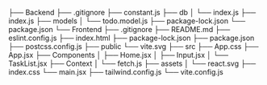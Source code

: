 ├── Backend
    ├── .gitignore
    ├── constant.js
    ├── db
    │   └── index.js
    ├── index.js
    ├── models
    │   └── todo.model.js
    ├── package-lock.json
    └── package.json
└── Frontend
    ├── .gitignore
    ├── README.md
    ├── eslint.config.js
    ├── index.html
    ├── package-lock.json
    ├── package.json
    ├── postcss.config.js
    ├── public
        └── vite.svg
    ├── src
        ├── App.css
        ├── App.jsx
        ├── Components
        │   ├── Home.jsx
        │   ├── Input.jsx
        │   └── TaskList.jsx
        ├── Context
        │   └── fetch.js
        ├── assets
        │   └── react.svg
        ├── index.css
        └── main.jsx
    ├── tailwind.config.js
    └── vite.config.js
